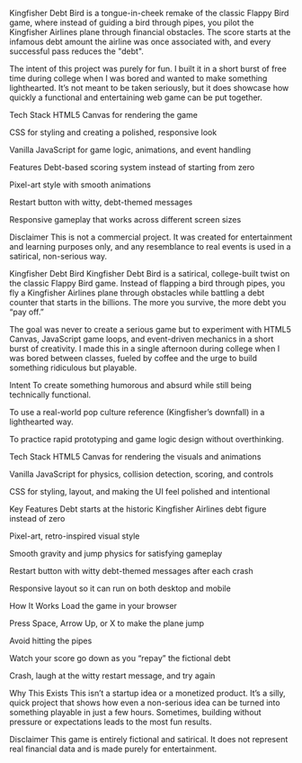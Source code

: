 
Kingfisher Debt Bird is a tongue-in-cheek remake of the classic Flappy Bird game, where instead of guiding a bird through pipes, you pilot the Kingfisher Airlines plane through financial obstacles. The score starts at the infamous debt amount the airline was once associated with, and every successful pass reduces the "debt".

The intent of this project was purely for fun. I built it in a short burst of free time during college when I was bored and wanted to make something lighthearted. It’s not meant to be taken seriously, but it does showcase how quickly a functional and entertaining web game can be put together.

Tech Stack
HTML5 Canvas for rendering the game

CSS for styling and creating a polished, responsive look

Vanilla JavaScript for game logic, animations, and event handling

Features
Debt-based scoring system instead of starting from zero

Pixel-art style with smooth animations

Restart button with witty, debt-themed messages

Responsive gameplay that works across different screen sizes

Disclaimer
This is not a commercial project. It was created for entertainment and learning purposes only, and any resemblance to real events is used in a satirical, non-serious way.

Kingfisher Debt Bird
Kingfisher Debt Bird is a satirical, college-built twist on the classic Flappy Bird game.
Instead of flapping a bird through pipes, you fly a Kingfisher Airlines plane through obstacles while battling a debt counter that starts in the billions. The more you survive, the more debt you “pay off.”

The goal was never to create a serious game but to experiment with HTML5 Canvas, JavaScript game loops, and event-driven mechanics in a short burst of creativity. I made this in a single afternoon during college when I was bored between classes, fueled by coffee and the urge to build something ridiculous but playable.

Intent
To create something humorous and absurd while still being technically functional.

To use a real-world pop culture reference (Kingfisher’s downfall) in a lighthearted way.

To practice rapid prototyping and game logic design without overthinking.

Tech Stack
HTML5 Canvas for rendering the visuals and animations

Vanilla JavaScript for physics, collision detection, scoring, and controls

CSS for styling, layout, and making the UI feel polished and intentional

Key Features
Debt starts at the historic Kingfisher Airlines debt figure instead of zero

Pixel-art, retro-inspired visual style

Smooth gravity and jump physics for satisfying gameplay

Restart button with witty debt-themed messages after each crash

Responsive layout so it can run on both desktop and mobile

How It Works
Load the game in your browser

Press Space, Arrow Up, or X to make the plane jump

Avoid hitting the pipes

Watch your score go down as you “repay” the fictional debt

Crash, laugh at the witty restart message, and try again

Why This Exists
This isn’t a startup idea or a monetized product. It’s a silly, quick project that shows how even a non-serious idea can be turned into something playable in just a few hours.
Sometimes, building without pressure or expectations leads to the most fun results.

Disclaimer
This game is entirely fictional and satirical. It does not represent real financial data and is made purely for entertainment.

